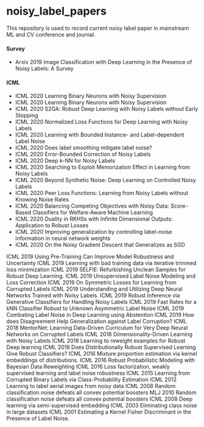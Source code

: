 # noisy_label_papers
This repository is used to record current noisy label paper in mainstream ML and CV conference and journal.

#### Survey
+ Arxiv 2019 Image Classification with Deep Learning in the Presence of Noisy Labels: A Survey

#### ICML
+ ICML  2020	Learning Binary Neurons with Noisy Supervision		
+ ICML	2020	Learning Binary Neurons with Noisy Supervision
+ ICML	2020	S2GA: Robust Deep Learning with Noisy Labels without Early Stopping
+ ICML	2020	Normalized Loss Functions for Deep Learning with Noisy Labels
+ ICML	2020	Learning with Bounded Instance- and Label-dependent Label Noise
+ ICML	2020	Does label smoothing mitigate label noise?
+ ICML	2020	Error-Bounded Correction of Noisy Labels
+ ICML	2020	Deep k-NN for Noisy Labels
+ ICML	2020	Searching to Exploit Memorization Effect in Learning from Noisy Labels
+ ICML	2020	Beyond Synthetic Noise: Deep Learning on Controlled Noisy Labels
+ ICML	2020	Peer Loss Functions: Learning from Noisy Labels without Knowing Noise Rates
+ ICML	2020	Balancing Competing Objectives with Noisy Data: Score-Based Classifiers for Welfare-Aware Machine Learning
+ ICML	2020	Duality in RKHSs with Infinite Dimensional Outputs: Application to Robust Losses
+ ICML	2020	Improving generalization by controlling label-noise information in neural network weights
+ ICML	2020	On the Noisy Gradient Descent that Generalizes as SGD

ICML	2019	Using Pre-Training Can Improve Model Robustness and Uncertainty
ICML	2019	Learning with bad training data via iterative trimmed loss minimization
ICML	2019	SELFIE: Refurbishing Unclean Samples for Robust Deep Learning.
ICML 	2019	Unsupervised Label Noise Modeling and Loss Correction
ICML 	2019	On Symmetric Losses for Learning from Corrupted Labels
ICML 	2019	Understanding and Utilizing Deep Neural Networks Trained with Noisy Labels.
ICML 	2019	Robust Inference via Generative Classifiers for Handling Noisy Labels
ICML 	2019	Fast Rates for a kNN Classifier Robust to Unknown Asymmetric Label Noise
ICML 	2019	Combating Label Noise in Deep Learning using Abstention
ICML 	2019	How does Disagreement Help Generalization against Label Corruption?
ICML 	2018	MentorNet: Learning Data-Driven Curriculum for Very Deep Neural Networks on Corrupted Labels
ICML 	2018	Dimensionality-Driven Learning with Noisy Labels
ICML	2018	Learning to reweight examples for Robust Deep learning
ICML	2018	Does Distributionally Robust Supervised Learning Give Robust Classifiers?
ICML	2016	Mixture proportion estimation via kernel embeddings of distributions.
ICML	2016	Robust Probabilistic Modeling with Bayesian Data Reweighting
ICML 	2016	Loss factorization, weakly supervised learning and label noise robustness
ICML 	2015	Learning from Corrupted Binary Labels via Class-Probability Estimation
ICML	2012	Learning to label aerial images from noisy data
ICML	2008	Random classification noise defeats all convex potential boosters
MLJ	2010	Random classification noise defeats all convex potential boosters
ICML	2008	Deep learning via semi-supervised embedding
ICML	2003	Eliminating class noise in large datasets
ICML	2001	Estimating a Kernel Fisher Discriminant in the Presence of Label Noise.
